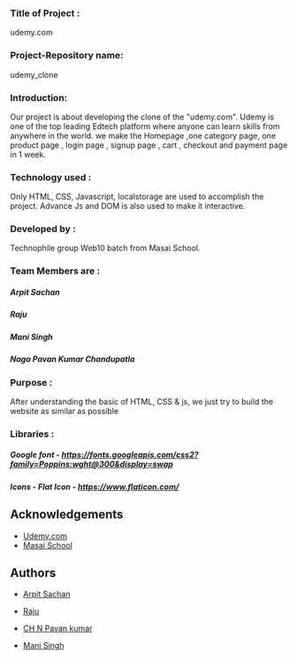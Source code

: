 

### Title of Project :
udemy.com

### Project-Repository name:
udemy_clone

### Introduction:
Our project is about developing the clone of the "udemy.com". Udemy is one of the top leading Edtech platform where anyone can learn skills from anywhere in the world.
we make the Homepage ,one category page, one product page , login page , signup page , cart , checkout and payment page in 1 week.

### Technology used :
Only HTML, CSS, Javascript, localstorage are used to accomplish the project. Advance Js and DOM is also used to make it interactive.


### Developed by :
Technophile group Web10 batch from Masai School.

### Team Members are :
##### Arpit Sachan
##### Raju
##### Mani Singh
##### Naga Pavan Kumar Chandupatla

### Purpose :
After understanding the basic of HTML, CSS & js, we just try to build the website as similar as possible

### Libraries :
##### Google font - https://fonts.googleapis.com/css2?family=Poppins:wght@300&display=swap
##### Icons - Flat Icon -  https://www.flaticon.com/

## Acknowledgements

 - [Udemy.com](https://www.udemy.com/)
 - [Masai School](https://masaischool.com/)
 

  
## Authors
-  [Arpit Sachan](https://github.com/sachanarpit/)

- [Raju](https://github.com/rajujai)

- [CH N Pavan kumar](https://github.com/pavan997)

- [Mani Singh](https://github.com/manisingh2160)
